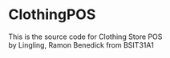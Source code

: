 # ClothingPOS

This is the source code for Clothing Store POS <br>
by Lingling, Ramon Benedick from BSIT31A1
